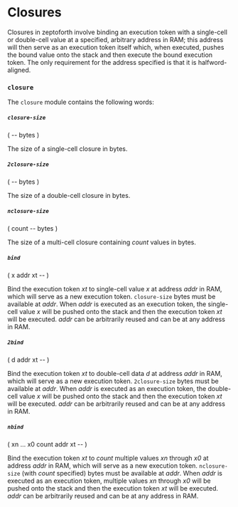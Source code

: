 # Closures

Closures in zeptoforth involve binding an execution token with a single-cell or double-cell value at a specified, arbitrary address in RAM; this address will then serve as an execution token itself which, when executed, pushes the bound value onto the stack and then execute the bound execution token. The only requirement for the address specified is that it is halfword-aligned.

### `closure`

The `closure` module contains the following words:

##### `closure-size`
( -- bytes )

The size of a single-cell closure in bytes.

##### `2closure-size`
( -- bytes )

The size of a double-cell closure in bytes.

##### `nclosure-size`
( count -- bytes )

The size of a multi-cell closure containing *count* values in bytes.

##### `bind`
( x addr xt -- )

Bind the execution token *xt* to single-cell value *x* at address *addr* in RAM, which will serve as a new execution token. `closure-size` bytes must be available at *addr*. When *addr* is executed as an execution token, the single-cell value *x* will be pushed onto the stack and then the execution token *xt* will be executed. *addr* can be arbitrarily reused and can be at any address in RAM.

##### `2bind`
( d addr xt -- )

Bind the execution token *xt* to double-cell data *d* at address *addr* in RAM, which will serve as a new execution token. `2closure-size` bytes must be available at *addr*. When *addr* is executed as an execution token, the double-cell value *x* will be pushed onto the stack and then the execution token *xt* will be executed. *addr* can be arbitrarily reused and can be at any address in RAM.

##### `nbind`
( xn ... x0 count addr xt -- )

Bind the execution token *xt* to *count* multiple values *xn* through *x0* at address *addr* in RAM, which will serve as a new execution token. `nclosure-size` (with *count* specified) bytes must be available at *addr*. When *addr* is executed as an execution token, multiple values *xn* through *x0* will be pushed onto the stack and then the execution token *xt* will be executed. *addr* can be arbitrarily reused and can be at any address in RAM.
